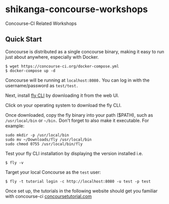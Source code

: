 # shikanga-concourse-workshops
Concourse-CI Related Workshops

## Quick Start
Concourse is distributed as a single concourse binary, making it easy to run just about anywhere, especially with Docker.

```
$ wget https://concourse-ci.org/docker-compose.yml
$ docker-compose up -d
```
Concourse will be running at `localhost:8080.` You can log in with the username/password as `test/test.`

Next, install [fly CLI](https://concourse-ci.org) by downloading it from the web UI.

Click on your operating system to download the fly CLI.

Once downloaded, copy the fly binary into your path ($PATH), such as `/usr/local/bin` or `~/bin.` Don't forget to also make it executable. For example:

```
sudo mkdir -p /usr/local/bin
sudo mv ~/Downloads/fly /usr/local/bin
sudo chmod 0755 /usr/local/bin/fly
```

Test your fly CLI installation by displaying the version installed i.e.
```
$ fly -v
```

Target your local Concourse as the `test` user:

```
$ fly -t tutorial login -c http://localhost:8080 -u test -p test
```

Once set up, the tutorials in the following website should get you familiar with concourse-ci [concoursetutorial.com](https://concoursetutorial.com)
